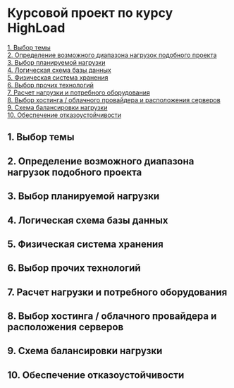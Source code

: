 # Курсовой проект по курсу HighLoad

[1. Выбор темы](#1) <br>
[2. Определение возможного диапазона нагрузок подобного проекта](#2) <br>
[3. Выбор планируемой нагрузки](#3) <br>
[4. Логическая схема базы данных](#4) <br>
[5. Физическая система хранения](#5) <br>
[6. Выбор прочих технологий](#6) <br>
[7. Расчет нагрузки и потребного оборудования](#7) <br>
[8. Выбор хостинга / облачного провайдера и расположения серверов](#8) <br>
[9. Схема балансировки нагрузки](#9) <br>
[10. Обеспечение отказоустойчивости](#10) <br>

## 1. <a name="1"></a> Выбор темы

## 2. <a name="2"></a> Определение возможного диапазона нагрузок подобного проекта

## 3. <a name="3"></a> Выбор планируемой нагрузки

## 4. <a name="4"></a> Логическая схема базы данных

## 5. <a name="5"></a> Физическая система хранения

## 6. <a name="6"></a> Выбор прочих технологий

## 7. <a name="7"></a> Расчет нагрузки и потребного оборудования

## 8. <a name="8"></a> Выбор хостинга / облачного провайдера и расположения серверов

## 9. <a name="9"></a> Схема балансировки нагрузки

## 10. <a name="10"></a> Обеспечение отказоустойчивости